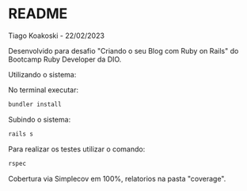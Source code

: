 # README
Tiago Koakoski - 22/02/2023

Desenvolvido para desafio "Criando o seu Blog com Ruby on Rails" do Bootcamp Ruby Developer da DIO.

Utilizando o sistema:

No terminal executar:
```bash
bundler install
```
Subindo o sistema:
```bash
rails s
```

Para realizar os testes utilizar o comando:
```ruby
rspec
```

Cobertura via Simplecov em 100%, relatorios na pasta "coverage".